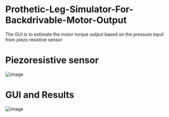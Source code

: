 # Prothetic-Leg-Simulator-For-Backdrivable-Motor-Output
The GUI is to estimate the motor torque output based on the pressure input from piezo resistive sensor 
# Piezoresistive sensor 

![image](https://github.com/MrWhiteBeardd/Prothetic-Leg-Simulator-For-Backdrivable-Motor-Output/assets/146958928/d7a73b26-533b-4299-ba08-3193c4bf4fb6)

# GUI and Results
![image](https://github.com/MrWhiteBeardd/Prothetic-Leg-Simulator-For-Backdrivable-Motor-Output/assets/146958928/5187620d-195e-4cca-ad44-a3e35dbb657a)

